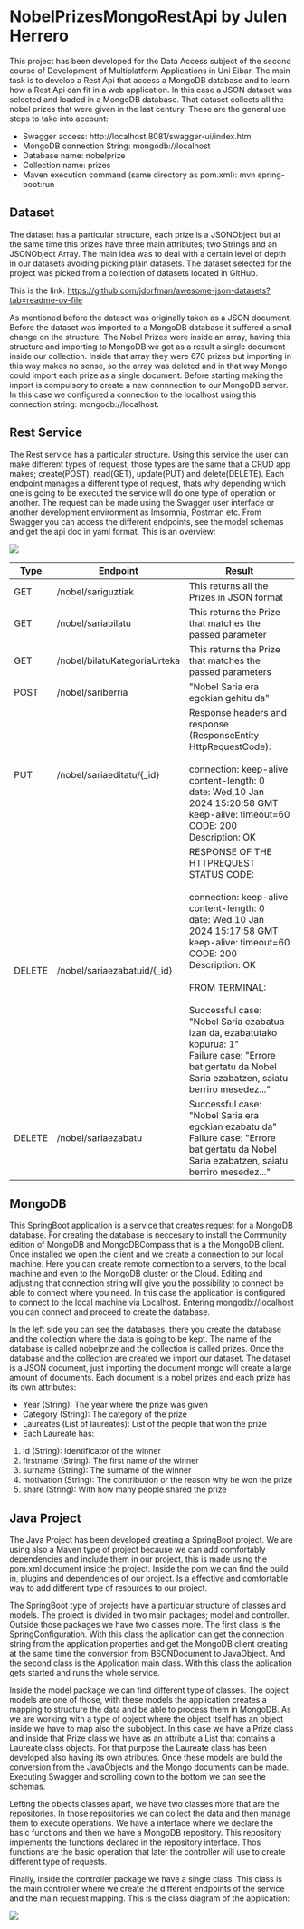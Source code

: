 # NobelPrizesMongoRestApi by Julen Herrero

This project has been developed for the Data Access subject of the second course of Development of Multiplatform Applications in Uni Eibar. The main task is to develop a Rest Api that access a MongoDB database and to learn how a Rest Api can fit in a web application. In this case a JSON dataset was selected and loaded in a MongoDB database. That dataset collects all the nobel prizes that were given in the last century. These are the general use steps to take into account:

- Swagger access: http://localhost:8081/swagger-ui/index.html
- MongoDB connection String: mongodb://localhost
- Database name: nobelprize
- Collection name: prizes
- Maven execution command (same directory as pom.xml): mvn spring-boot:run

## Dataset 
The dataset has a particular structure, each prize is a JSONObject but at the same time this prizes have three main attributes; two Strings and an JSONObject Array. The main idea was to deal with a certain level of depth in our datasets avoiding picking plain datasets. The dataset selected for the project was picked from a collection of datasets located in GitHub. 

This is the link: https://github.com/jdorfman/awesome-json-datasets?tab=readme-ov-file

As mentioned before the dataset was originally taken as a JSON document. Before the dataset was imported to a MongoDB database it suffered a small change on the structure. The Nobel Prizes were inside an array, having this structure and importing to MongoDB we got as a result a single document inside our collection. Inside that array they were 670 prizes but importing in this way makes no sense, so the array was deleted and in that way Mongo could import each prize as a single document. Before starting making the import is compulsory to create a new connnection to our MongoDB server. In this case we configured a connection to the localhost using this connection string: mongodb://localhost.

## Rest Service

The Rest service has a particular structure. Using this service the user can make different types of request, those types are the same that a CRUD app makes; create(POST), read(GET), update(PUT) and delete(DELETE). Each endpoint manages a different type of request, thats why depending which one is going to be executed the service will do one type of operation or another. The request can be made using the Swagger user interface or another development environment as Imsomnia, Postman etc. From Swagger you can access the different endpoints, see the model schemas and get the api doc in yaml format. This is an overview:

<img src="media/swaggercapt.JPG" width=%40>

|Type|Endpoint|Result|
|----|--------|------|
|GET |/nobel/sariguztiak| This returns all the Prizes in JSON format|
|GET |/nobel/sariabilatu| This returns the Prize that matches the passed parameter|
|GET |/nobel/bilatuKategoriaUrteka|This returns the Prize that matches the passed parameters|
|POST |/nobel/sariberria|"Nobel Saria era egokian gehitu da"|
|PUT |/nobel/sariaeditatu/{_id}|Response headers and response (ResponseEntity HttpRequestCode):<br><br>connection: keep-alive<br>content-length: 0<br>date: Wed,10 Jan 2024 15:20:58 GMT<br>keep-alive: timeout=60<br>CODE: 200<br>Description: OK|
|DELETE |/nobel/sariaezabatuid/{_id}|RESPONSE OF THE HTTPREQUEST STATUS CODE:<br><br>connection: keep-alive<br>content-length: 0<br>date: Wed,10 Jan 2024 15:17:58 GMT<br>keep-alive: timeout=60<br>CODE: 200<br>Description: OK<br><br>FROM TERMINAL:<br><br>Successful case: "Nobel Saria ezabatua izan da, ezabatutako kopurua: 1"<br>Failure case: "Errore bat gertatu da Nobel Saria ezabatzen, saiatu berriro mesedez..."|
|DELETE |/nobel/sariaezabatu|Successful case: "Nobel Saria era egokian ezabatu da"<br>Failure case: "Errore bat gertatu da Nobel Saria ezabatzen, saiatu berriro mesedez..."|

## MongoDB

This SpringBoot application is a service that creates request for a MongoDB database. For creating the database is neccesary to install the Community edition of MongoDB and MongoDBCompass that is a the MongoDB client. Once installed we open the client and we create a connection to our local machine. Here you can create remote connection to a servers, to the local machine and even to the MongoDB cluster or the Cloud. Editing and adjusting that connection string will give you the possibility to connect be able to connect where you need. In this case the application is configured to connect to the local machine via Localhost. Entering mongodb://localhost you can connect and proceed to create the database. 


In the left side you can see the databases, there you create the database and the collection where the data is going to be kept. The name of the database is called nobelprize and the collection is called prizes. Once the database and the collection are created we import our dataset. The dataset is a JSON document, just importing the document mongo will create a large amount of documents. Each document is a nobel prizes and each prize has its own attributes:

- Year (String): The year where the prize was given
- Category (String): The category of the prize
- Laureates (List<Laureate> of laureates): List of the people that won the prize
- Each Laureate has:
1. id (String): Identificator of the winner
2. firstname (String): The first name of the winner
3. surname (String): The surname of the winner
4. motivation (String): The contribution or the reason why he won the prize
5. share (String): With how many people shared the prize

## Java Project

The Java Project has been developed creating a SpringBoot project. We are using also a Maven type of project because we can add comfortably dependencies and include them in our project, this is made using the pom.xml document inside the project. Inside the pom we can find the build in, plugins and dependencies of our project. Is a effective and comfortable way to add different type of resources to our project.


The SpringBoot type of projects have a particular structure of classes and models. The project is divided in two main packages; model and controller. Outside those packages we have two classes more. The first class is the SpringConfiguration. With this class the aplication can get the connection string from the application properties and get the MongoDB client creating at the same time the conversion from BSONDocument to JavaObject. And the second class is the Application main class. With this class the aplication gets started and runs the whole service.


Inside the model package we can find different type of classes. The object models are one of those, with these models the application creates a mapping to structure the data and be able to process them in MongoDB. As we are working with a type of object where the object itself has an object inside we have to map also the subobject. In this case we have a Prize class and inside that Prize class we have as an attribute a List that contains a Laureate class objects. For that purpose the Laureate class has been developed also having its own atributes. Once these models are build the conversion from the JavaObjects and the Mongo documents can be made. Executing Swagger and scrolling down to the bottom we can see the schemas. 


Lefting the objects classes apart, we have two classes more that are the repositories. In those repositories we can collect the data and then manage them to execute operations. We have a interface where we declare the basic functions and then we have a MongoDB repository. This repository implements the functions declared in the repository interface. Thos functions are the basic operation that later the controller will use to create different type of requests.


Finally, inside the controller package we have a single class. This class is the main controller where we create the different endpoints of the service and the main request mapping. This is the class diagram of the application:

<img src="media/DiagramaRestApi.png" width=%40>
